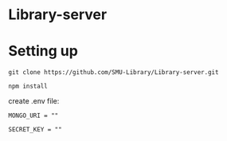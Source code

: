 # Library-server

# Setting up 

`git clone https://github.com/SMU-Library/Library-server.git`

`npm install`

create .env file:

`MONGO_URI = ""`

`SECRET_KEY = ""`

